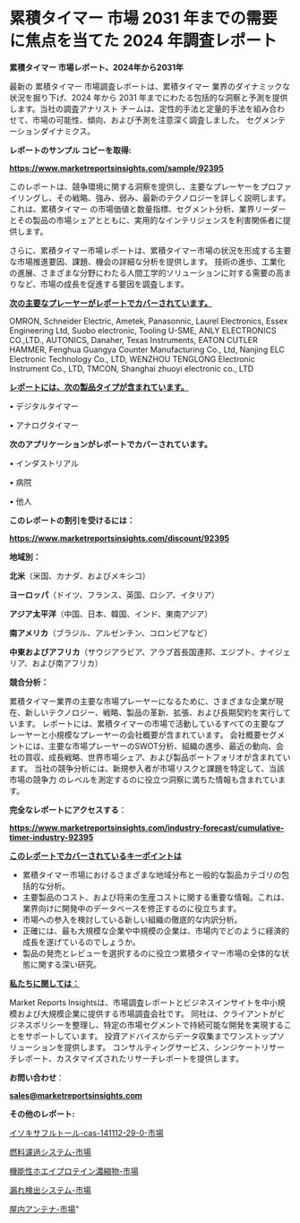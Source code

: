 # 累積タイマー 市場 2031 年までの需要に焦点を当てた 2024 年調査レポート

<strong>累積タイマー 市場レポート、2024年から2031年</strong>

最新の 累積タイマー 市場調査レポートは、累積タイマー 業界のダイナミックな状況を掘り下げ、2024 年から 2031 年までにわたる包括的な洞察と予測を提供します。当社の調査アナリスト チームは、定性的手法と定量的手法を組み合わせて、市場の可能性、傾向、および予測を注意深く調査しました。 セグメンテーションダイナミクス。



<strong>レポートのサンプル コピーを取得:</strong> <a href=https://www.marketreportsinsights.com/sample/92395>

<strong><u>https://www.marketreportsinsights.com/sample/92395</u></strong></a>

このレポートは、競争環境に関する洞察を提供し、主要なプレーヤーをプロファイリングし、その戦略、強み、弱み、最新のテクノロジーを詳しく説明します。 これは、累積タイマー の市場価値と数量指標、セグメント分析、業界リーダーとその製品の市場シェアとともに、実用的なインテリジェンスを利害関係者に提供します。

さらに、累積タイマー市場レポートは、累積タイマー市場の状況を形成する主要な市場推進要因、課題、機会の詳細な分析を提供します。 技術の進歩、工業化の進展、さまざまな分野にわたる人間工学的ソリューションに対する需要の高まりなど、市場の成長を促進する要因を調査します。



<strong><u>次の主要なプレーヤーがレポートでカバーされています。</u></strong>

OMRON, Schneider Electric, Ametek, Panasonnic, Laurel Electronics, Essex Engineering Ltd, Suobo electronic, Tooling U-SME, ANLY ELECTRONICS CO.,LTD., AUTONICS, Danaher, Texas Instruments, EATON CUTLER HAMMER, Fenghua Guangya Counter Manufacturing Co., Ltd, Nanjing ELC Electronic Technology Co., LTD, WENZHOU TENGLONG Electronic Instrument Co., LTD, TMCON, Shanghai zhuoyi electronic co., LTD



<strong><u><b>レポートには、次の製品タイプが含まれています。</b></u></strong>

• デジタルタイマー

• アナログタイマー



<strong><b>次のアプリケーションがレポートでカバーされています。</b></strong>

• インダストリアル

• 病院

• 他人



<strong><b>このレポートの割引を受けるには：</b></strong><a href=https://www.marketreportsinsights.com/discount/92395>

<strong><u>https://www.marketreportsinsights.com/discount/92395</u></strong></a>



<strong>地域別：</strong>



<strong>北米</strong>（米国、カナダ、およびメキシコ）



<strong>ヨーロッパ</strong>（ドイツ、フランス、英国、ロシア、イタリア）



<strong>アジア太平洋</strong>（中国、日本、韓国、インド、東南アジア）



<strong>南アメリカ</strong>（ブラジル、アルゼンチン、コロンビアなど）



<strong>中東およびアフリカ</strong>（サウジアラビア、アラブ首長国連邦、エジプト、ナイジェリア、および南アフリカ）



<strong>競合分析：</strong>

累積タイマー業界の主要な市場プレーヤーになるために、さまざまな企業が現在、新しいテクノロジー、戦略、製品の革新、拡張、および長期契約を実行しています。 レポートには、累積タイマーの市場で活動しているすべての主要なプレーヤーと小規模なプレーヤーの会社概要が含まれています。 会社概要セグメントには、主要な市場プレーヤーのSWOT分析、組織の進歩、最近の動向、会社の買収、成長戦略、世界市場シェア、および製品ポートフォリオが含まれています。 当社の競争分析には、新規参入者が市場リスクと課題を特定して、当該市場の競争力 のレベルを測定するのに役立つ洞察に満ちた情報も含まれています。



<strong>完全なレポートにアクセスする</strong>：

<a href=https://www.marketreportsinsights.com/industry-forecast/cumulative-timer-industry-92395>

<strong><u>https://www.marketreportsinsights.com/industry-forecast/cumulative-timer-industry-92395</u></strong></a>



<strong><u><b>このレポートでカバーされているキーポイントは</b></u></strong>
<ul>
  <li>累積タイマー市場におけるさまざまな地域分布と一般的な製品カテゴリの包括的な分析。</li>
  <li>主要製品のコスト、および将来の生産コストに関する重要な情報。これは、業界向けに開発中のデータベースを修正するのに役立ちます。</li>
  <li>市場への参入を検討している新しい組織の徹底的な内訳分析。</li>
  <li>正確には、最も大規模な企業や中規模の企業は、市場内でどのように経済的成長を遂げているのでしょうか。</li>
  <li>製品の発売とレビューを選択するのに役立つ累積タイマー市場の全体的な状態に関する深い研究。</li>
</ul>


<strong><u><b>私たちに関しては：</b></u></strong>

Market Reports Insightsは、市場調査レポートとビジネスインサイトを中小規模および大規模企業に提供する市場調査会社です。 同社は、クライアントがビジネスポリシーを整理し、特定の市場セグメントで持続可能な開発を実現することをサポートしています。 投資アドバイスからデータ収集までワンストップソリューションを提供します。 コンサルティングサービス、シンジケートリサーチレポート、カスタマイズされたリサーチレポートを提供します。



<strong><b>お問い合わせ</b></strong>：

<a href=mailto:sales@marketreportsinsights.com>

<strong><u>sales@marketreportsinsights.com</u></strong></a>



<strong>その他のレポート:</strong>

<a href=https://www.linkedin.com/pulse/イソキサフルトール-cas-141112-29-0-市場-2023-swot-3l5ff/>イソキサフルトール-cas-141112-29-0-市場</a>

<a href=https://www.linkedin.com/pulse/燃料濾過システム-市場-2023-総利益と主要ベンダー-2030-consumer-connection-collective-360-67wtf/>燃料濾過システム-市場</a>

<a href=https://www.linkedin.com/pulse/機能性ホエイプロテイン濃縮物-市場-2023-swot-分析と最新イノベーション-2030-pr-news-hub-jmhmf/>機能性ホエイプロテイン濃縮物-市場</a>

<a href=https://www.linkedin.com/pulse/漏れ検出システム-市場-2023-総利益と主要ベンダー-2030-analytics-achievers-24-analysis-wdd5f/>漏れ検出システム-市場</a>

<a href=https://www.linkedin.com/pulse/屋内アンテナ-市場-2030-年までの需要に焦点を当てた-2023-年調査レポート-hrb2f/>屋内アンテナ-市場</a>"
